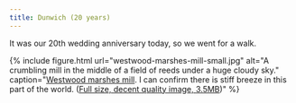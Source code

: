 ```yaml
---
title: Dunwich (20 years)
---
```


It was our 20th wedding anniversary today, so we went for a walk.

{% include figure.html url="westwood-marshes-mill-small.jpg" alt="A crumbling mill in the middle of a field of reeds under a huge cloudy sky." caption="<a href='https://en.wikipedia.org/wiki/Westwood_Marshes_Mill,_Walberswick'>Westwood marshes mill</a>. I can confirm there is stiff breeze in this part of the world. (<a href='/images/westwood-marshes-mill-large.jpg'>Full size, decent quality image, 3.5MB</a>)" %}
